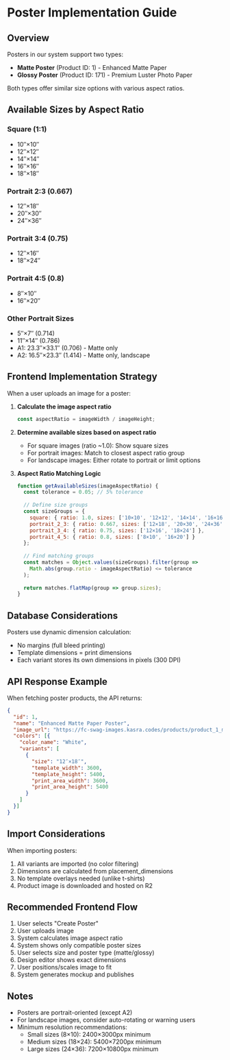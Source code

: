 # Poster Implementation Guide

## Overview

Posters in our system support two types:
- **Matte Poster** (Product ID: 1) - Enhanced Matte Paper
- **Glossy Poster** (Product ID: 171) - Premium Luster Photo Paper

Both types offer similar size options with various aspect ratios.

## Available Sizes by Aspect Ratio

### Square (1:1)
- 10″×10″
- 12″×12″
- 14″×14″
- 16″×16″
- 18″×18″

### Portrait 2:3 (0.667)
- 12″×18″
- 20″×30″
- 24″×36″

### Portrait 3:4 (0.75)
- 12″×16″
- 18″×24″

### Portrait 4:5 (0.8)
- 8″×10″
- 16″×20″

### Other Portrait Sizes
- 5″×7″ (0.714)
- 11″×14″ (0.786)
- A1: 23.3″×33.1″ (0.706) - Matte only
- A2: 16.5″×23.3″ (1.414) - Matte only, landscape

## Frontend Implementation Strategy

When a user uploads an image for a poster:

1. **Calculate the image aspect ratio**
   ```javascript
   const aspectRatio = imageWidth / imageHeight;
   ```

2. **Determine available sizes based on aspect ratio**
   - For square images (ratio ~1.0): Show square sizes
   - For portrait images: Match to closest aspect ratio group
   - For landscape images: Either rotate to portrait or limit options

3. **Aspect Ratio Matching Logic**
   ```javascript
   function getAvailableSizes(imageAspectRatio) {
     const tolerance = 0.05; // 5% tolerance
     
     // Define size groups
     const sizeGroups = {
       square: { ratio: 1.0, sizes: ['10×10', '12×12', '14×14', '16×16', '18×18'] },
       portrait_2_3: { ratio: 0.667, sizes: ['12×18', '20×30', '24×36'] },
       portrait_3_4: { ratio: 0.75, sizes: ['12×16', '18×24'] },
       portrait_4_5: { ratio: 0.8, sizes: ['8×10', '16×20'] }
     };
     
     // Find matching groups
     const matches = Object.values(sizeGroups).filter(group => 
       Math.abs(group.ratio - imageAspectRatio) <= tolerance
     );
     
     return matches.flatMap(group => group.sizes);
   }
   ```

## Database Considerations

Posters use dynamic dimension calculation:
- No margins (full bleed printing)
- Template dimensions = print dimensions
- Each variant stores its own dimensions in pixels (300 DPI)

## API Response Example

When fetching poster products, the API returns:
```json
{
  "id": 1,
  "name": "Enhanced Matte Paper Poster",
  "image_url": "https://fc-swag-images.kasra.codes/products/product_1_main.jpg",
  "colors": [{
    "color_name": "White",
    "variants": [
      {
        "size": "12″×18″",
        "template_width": 3600,
        "template_height": 5400,
        "print_area_width": 3600,
        "print_area_height": 5400
      }
    ]
  }]
}
```

## Import Considerations

When importing posters:
1. All variants are imported (no color filtering)
2. Dimensions are calculated from placement_dimensions
3. No template overlays needed (unlike t-shirts)
4. Product image is downloaded and hosted on R2

## Recommended Frontend Flow

1. User selects "Create Poster"
2. User uploads image
3. System calculates image aspect ratio
4. System shows only compatible poster sizes
5. User selects size and poster type (matte/glossy)
6. Design editor shows exact dimensions
7. User positions/scales image to fit
8. System generates mockup and publishes

## Notes

- Posters are portrait-oriented (except A2)
- For landscape images, consider auto-rotating or warning users
- Minimum resolution recommendations:
  - Small sizes (8×10): 2400×3000px minimum
  - Medium sizes (18×24): 5400×7200px minimum
  - Large sizes (24×36): 7200×10800px minimum